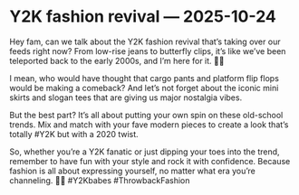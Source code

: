 # Y2K fashion revival — 2025-10-24

Hey fam, can we talk about the Y2K fashion revival that’s taking over our feeds right now? From low-rise jeans to butterfly clips, it’s like we’ve been teleported back to the early 2000s, and I’m here for it. 🦋💕

I mean, who would have thought that cargo pants and platform flip flops would be making a comeback? And let’s not forget about the iconic mini skirts and slogan tees that are giving us major nostalgia vibes.

But the best part? It’s all about putting your own spin on these old-school trends. Mix and match with your fave modern pieces to create a look that’s totally #Y2K but with a 2020 twist.

So, whether you’re a Y2K fanatic or just dipping your toes into the trend, remember to have fun with your style and rock it with confidence. Because fashion is all about expressing yourself, no matter what era you’re channeling. 👠✨ #Y2Kbabes #ThrowbackFashion